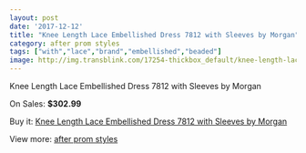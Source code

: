 ```yaml
---
layout: post
date: '2017-12-12'
title: "Knee Length Lace Embellished Dress 7812 with Sleeves by Morgan"
category: after prom styles
tags: ["with","lace","brand","embellished","beaded"]
image: http://img.transblink.com/17254-thickbox_default/knee-length-lace-embellished-dress-7812-with-sleeves-by-morgan.jpg
---
```

Knee Length Lace Embellished Dress 7812 with Sleeves by Morgan

On Sales: **$302.99**
<a href="https://www.transblink.com/en/after-prom-styles/5439-knee-length-lace-embellished-dress-7812-with-sleeves-by-morgan.html"><amp-img layout="responsive" width="600" height="600" src="//img.transblink.com/17254-thickbox_default/knee-length-lace-embellished-dress-7812-with-sleeves-by-morgan.jpg" alt="Knee Length Lace Embellished Dress 7812 with Sleeves by Morgan 0" /></a>
<a href="https://www.transblink.com/en/after-prom-styles/5439-knee-length-lace-embellished-dress-7812-with-sleeves-by-morgan.html"><amp-img layout="responsive" width="600" height="600" src="//img.transblink.com/17257-thickbox_default/knee-length-lace-embellished-dress-7812-with-sleeves-by-morgan.jpg" alt="Knee Length Lace Embellished Dress 7812 with Sleeves by Morgan 1" /></a>
<a href="https://www.transblink.com/en/after-prom-styles/5439-knee-length-lace-embellished-dress-7812-with-sleeves-by-morgan.html"><amp-img layout="responsive" width="600" height="600" src="//img.transblink.com/17256-thickbox_default/knee-length-lace-embellished-dress-7812-with-sleeves-by-morgan.jpg" alt="Knee Length Lace Embellished Dress 7812 with Sleeves by Morgan 2" /></a>
<a href="https://www.transblink.com/en/after-prom-styles/5439-knee-length-lace-embellished-dress-7812-with-sleeves-by-morgan.html"><amp-img layout="responsive" width="600" height="600" src="//img.transblink.com/17255-thickbox_default/knee-length-lace-embellished-dress-7812-with-sleeves-by-morgan.jpg" alt="Knee Length Lace Embellished Dress 7812 with Sleeves by Morgan 3" /></a>

Buy it: [Knee Length Lace Embellished Dress 7812 with Sleeves by Morgan](https://www.transblink.com/en/after-prom-styles/5439-knee-length-lace-embellished-dress-7812-with-sleeves-by-morgan.html "Knee Length Lace Embellished Dress 7812 with Sleeves by Morgan")

View more: [after prom styles](https://www.transblink.com/en/55-after-prom-styles "after prom styles")
